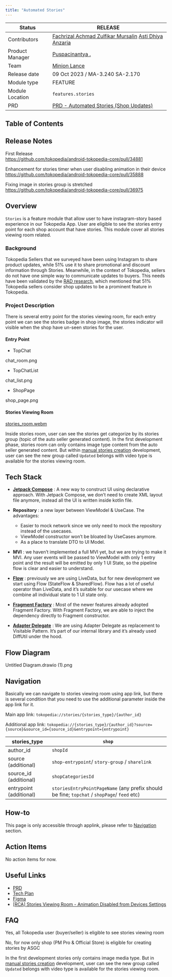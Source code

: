 ```yaml
---
title: "Automated Stories"
---
```



| **Status** | <!--start status:GREEN-->RELEASE<!--end status--> |
| --- | --- |
| Contributors | [Fachrizal Achmad Zulfikar Mursalin](https://tokopedia.atlassian.net/wiki/people/62a6713a192edb006f9d9a2b?ref=confluence) [Asti Dhiya Anzaria](https://tokopedia.atlassian.net/wiki/people/5ff2a8373b5e470138d51a05?ref=confluence)  |
| Product Manager | [Puspacinantya .](https://tokopedia.atlassian.net/wiki/people/6212c45197d313006ba3b24f?ref=confluence)  |
| Team | [Minion Lance](https://tokopedia.atlassian.net/people/team/e1092372-ff41-4537-a48d-4824b575b890) |
| Release date | 09 Oct 2023 / <!--start status:GREY-->MA-3.240<!--end status--> <!--start status:GREY-->SA-2.170<!--end status-->  |
| Module type | <!--start status:YELLOW-->FEATURE<!--end status--> |
| Module Location | `features.stories` | `features/content/stories` |
| PRD | [PRD - Automated Stories (Shop Updates)](https://tokopedia.atlassian.net/wiki/spaces/CN/pages/2260959233/PRD+-+Automated+Stories+Shop+Updates)  |

## Table of Contents

<!--toc-->

## Release Notes

<!--start expand:09 Oct 2023 (MA-3.240 / SA-2.170)-->
First Release  
<https://github.com/tokopedia/android-tokopedia-core/pull/34881>
<!--end expand-->

<!--start expand:01 Nov 2023 (MA-3.244 / SA-2.174)-->
Enhancement for stories timer when user disabling animation in their device  
<https://github.com/tokopedia/android-tokopedia-core/pull/35888>
<!--end expand-->

<!--start expand:26 Jan 2024 (MA-3.253 / SA-2.183)-->
Fixing image in stories group is stretched  
<https://github.com/tokopedia/android-tokopedia-core/pull/36975>
<!--end expand-->

## Overview

`Stories` is a feature module that allow user to have instagram-story based experience in our Tokopedia App. User are eligible to see the stories entry point for each shop account that have stories. This module cover all stories viewing room related.

### Background

Tokopedia Sellers that we surveyed have been using Instagram to share product updates, while 51% use it to share promotional and discount information through Stories. Meanwhile, in the context of Tokopedia, sellers do not have one simple way to communicate updates to buyers. This needs have been validated by the [RAD research](https://docs.google.com/presentation/d/1UXofhJjqZmk65X4kbYc8_0b7oAlbi9GwrGwT1YvYrHY/edit#slide=id.g22cb024f581_0_0), which mentioned that 51% Tokopedia sellers consider shop updates to be a prominent feature in Tokopedia.

### Project Description

There is several entry point for the stories viewing room, for each entry point we can see the stories badge in shop image, the stories indicator will visible when the shop have un-seen stories for the user.

#### Entry Point

- TopChat

chat_room.png

- TopChatList

chat_list.png

- ShopPage

shop_page.png

#### Stories Viewing Room

[stories\_room.webm](/wiki/download/attachments/2511306857/stories_room.webm?version=1&modificationDate=1708662173055&cacheVersion=1&api=v2&width=320)

Inside stories room, user can see the stories get categorize by its stories group (topic of the auto seller generated content). In the first development phase, stories room can only contains image type content from the auto seller generated content. But within [manual stories creation](/wiki/spaces/PA/pages/2371715250/Stories+Creation) development, user can see the new group called `Updated` belongs with video type is available for the stories viewing room.

## Tech Stack

- [**Jetpack Compose**](https://developer.android.com/jetpack/compose) : A new way to construct UI using declarative approach. With Jetpack Compose, we don’t need to create XML layout file anymore, instead all the UI is written inside kotlin file.
- **Repository** : a new layer between ViewModel & UseCase. The advantages:


	- Easier to mock network since we only need to mock the repository instead of the usecases.
	- ViewModel constructor won’t be bloated by UseCases anymore.
	- As a place to translate DTO to UI Model.
- **MVI** : we haven’t implemented a full MVI yet, but we are trying to make it MVI. Any user events will be passed to ViewModel with only 1 entry point and the result will be emitted by only 1 UI State, so the pipeline flow is clear and easier to understand.
- [**Flow**](https://developer.android.com/kotlin/flow) : previously we are using LiveData, but for new development we start using Flow (StateFlow & SharedFlow). Flow has a lot of useful operator than LiveData, and it’s suitable for our usecase where we combine all individual state to 1 UI state only.
- [**Fragment Factory**](https://developer.android.com/reference/androidx/fragment/app/FragmentFactory) : Most of the newer features already adopted Fragment Factory. With Fragment Factory, we are able to inject the dependency directly to Fragment constructor.
- [**Adapter Delegate**](https://tokopedia.atlassian.net/wiki/spaces/PA/pages/697903385) : We are using Adapter Delegate as replacement to Visitable Pattern. It’s part of our internal library and it’s already used DiffUtil under the hood.

## Flow Diagram

Untitled Diagram.drawio (1).png

## Navigation

Basically we can navigate to stories viewing room using app link, but there is several condition that you need to use the additional parameter inside the app link for it.

Main app link: `tokopedia://stories/{stories_type}/{author_id}`

Additional app link: `tokopedia://{stories_type}/{author_id}?source={source}&source_id={source_id}&entrypoint={entrypoint}`



| stories\_type | `shop` |
| --- | --- |
| author\_id | `shopId` |
| source (additional) | `shop-entrypoint`/ `story-group` / `sharelink` |
| source\_id (additional) | `shopCategoriesId` |
| entrypoint (additional) | `storiesEntryPointPageName` (any prefix should be fine; `topchat` / `shopPage`/ `feed` etc) |

## How-to

This page is only accessible through applink, please refer to [Navigation](https://tokopedia.atlassian.net/wiki/spaces/PA/pages/2371715250/Stories+Creation#Navigation) section.

## Action Items

No action items for now.

## Useful Links

- [PRD](https://tokopedia.atlassian.net/wiki/spaces/CN/pages/2260959233/PRD+-+Automated+Stories+Shop+Updates)
- [Tech Plan](https://tokopedia.atlassian.net/wiki/spaces/CN/pages/2308177963/CVP+Tech+Plan+Automated+Story+-+Shop+Update+Viewer+side)
- [Figma](https://www.figma.com/file/sYnxbgXNJ2XepdKuCyStMj/%5BPlay%5D-Stories-in-Shop?type=design&node-id=227-41996&t=LavNHlv74H0PBuPB-0)
- [[RCA] Stories Viewing Room - Animation Disabled from Devices Settings](https://docs.google.com/document/d/1dGUBtNvQEmROCsbKGxbgWsa_bT9qr8Fw5mMxmSSZIW4/edit#heading=h.tkk8unyu3bhj)

## FAQ

<!--start expand:Is all user is eligible to see stories?-->
Yes, all Tokopedia user (buyer/seller) is eligible to see stories viewing room
<!--end expand-->

<!--start expand:Is all user is eligible to create stories?-->
No, for now only shop (PM Pro & Official Store) is eligible for creating stories by ASGC
<!--end expand-->

<!--start expand:Is stories only support for image content type?-->
In the first development stories only contains image media type. But in [manual stories creation](/wiki/spaces/PA/pages/2371715250/Stories+Creation) development, user can see the new group called `Updated` belongs with video type is available for the stories viewing room.
<!--end expand-->

